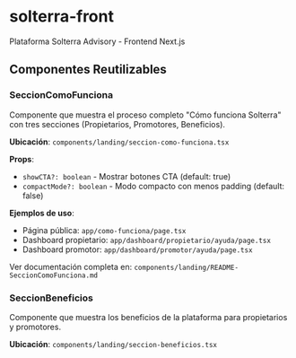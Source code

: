 # solterra-front

Plataforma Solterra Advisory - Frontend Next.js

## Componentes Reutilizables

### SeccionComoFunciona

Componente que muestra el proceso completo "Cómo funciona Solterra" con tres secciones (Propietarios, Promotores, Beneficios).

**Ubicación**: `components/landing/seccion-como-funciona.tsx`

**Props**:

- `showCTA?: boolean` - Mostrar botones CTA (default: true)
- `compactMode?: boolean` - Modo compacto con menos padding (default: false)

**Ejemplos de uso**:

- Página pública: `app/como-funciona/page.tsx`
- Dashboard propietario: `app/dashboard/propietario/ayuda/page.tsx`
- Dashboard promotor: `app/dashboard/promotor/ayuda/page.tsx`

Ver documentación completa en: `components/landing/README-SeccionComoFunciona.md`

### SeccionBeneficios

Componente que muestra los beneficios de la plataforma para propietarios y promotores.

**Ubicación**: `components/landing/seccion-beneficios.tsx`

```

```
